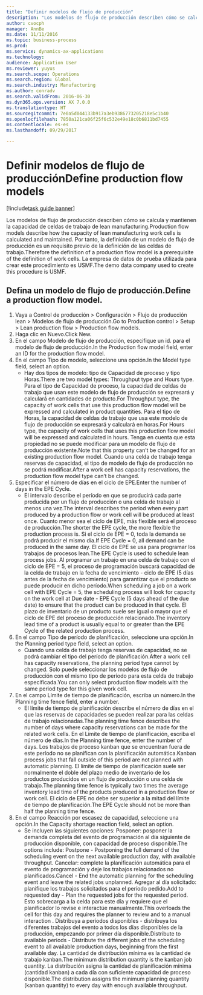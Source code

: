 ```yaml
--- 
title: "Definir modelos de flujo de producción"
description: "Los modelos de flujo de producción describen cómo se calcula y mantienen la capacidad de celdas de trabajo de lean manufacturing."
author: cvocph
manager: AnnBe
ms.date: 11/11/2016
ms.topic: business-process
ms.prod: 
ms.service: dynamics-ax-applications
ms.technology: 
audience: Application User
ms.reviewer: yuyus
ms.search.scope: Operations
ms.search.region: Global
ms.search.industry: Manufacturing
ms.author: conradv
ms.search.validFrom: 2016-06-30
ms.dyn365.ops.version: AX 7.0.0
ms.translationtype: HT
ms.sourcegitcommit: 7e0a5d044133b917a3eb9386773205218e5c1b40
ms.openlocfilehash: 7850a121ca06f25f6c532e49e18c0b6811bd7455
ms.contentlocale: es-es
ms.lasthandoff: 09/29/2017

---
```

# <a name="define-production-flow-models"></a><span data-ttu-id="ecf14-103">Definir modelos de flujo de producción</span><span class="sxs-lookup"><span data-stu-id="ecf14-103">Define production flow models</span></span>

[!include[task guide banner](../../includes/task-guide-banner.md)]

<span data-ttu-id="ecf14-104">Los modelos de flujo de producción describen cómo se calcula y mantienen la capacidad de celdas de trabajo de lean manufacturing.</span><span class="sxs-lookup"><span data-stu-id="ecf14-104">Production flow models describe how the capacity of lean manufacturing work cells is calculated and maintained.</span></span> <span data-ttu-id="ecf14-105">Por tanto, la definición de un modelo de flujo de producción es un requisito previo de la definición de las celdas de trabajo.</span><span class="sxs-lookup"><span data-stu-id="ecf14-105">Therefore the definition of a production flow model is a prerequisite of the definition of work cells.</span></span> <span data-ttu-id="ecf14-106">La empresa de datos de prueba utilizada para crear este procedimiento es USMF.</span><span class="sxs-lookup"><span data-stu-id="ecf14-106">The demo data company used to create this procedure is USMF.</span></span>


## <a name="define-a-production-flow-model"></a><span data-ttu-id="ecf14-107">Defina un modelo de flujo de producción.</span><span class="sxs-lookup"><span data-stu-id="ecf14-107">Define a production flow model.</span></span> 
1. <span data-ttu-id="ecf14-108">Vaya a Control de producción > Configuración > Flujo de producción lean > Modelos de flujo de producción.</span><span class="sxs-lookup"><span data-stu-id="ecf14-108">Go to Production control > Setup > Lean production flow > Production flow models.</span></span>
2. <span data-ttu-id="ecf14-109">Haga clic en Nuevo.</span><span class="sxs-lookup"><span data-stu-id="ecf14-109">Click New.</span></span>
3. <span data-ttu-id="ecf14-110">En el campo Modelo de flujo de producción, especifique un id. para el modelo de flujo de producción.</span><span class="sxs-lookup"><span data-stu-id="ecf14-110">In the Production flow model field, enter an ID for the production flow model.</span></span>
4. <span data-ttu-id="ecf14-111">En el campo Tipo de modelo, seleccione una opción.</span><span class="sxs-lookup"><span data-stu-id="ecf14-111">In the Model type field, select an option.</span></span>
    * <span data-ttu-id="ecf14-112">Hay dos tipos de modelo: tipo de Capacidad de proceso y tipo Horas.</span><span class="sxs-lookup"><span data-stu-id="ecf14-112">There are two model types: Throughput type and Hours type.</span></span> <span data-ttu-id="ecf14-113">Para el tipo de Capacidad de proceso, la capacidad de celdas de trabajo que usan este modelo de flujo de producción se expresará y calculará en cantidades de producto.</span><span class="sxs-lookup"><span data-stu-id="ecf14-113">For Throughput type, the capacity of work cells that use this production flow model will be expressed and calculated in product quantities.</span></span> <span data-ttu-id="ecf14-114">Para el tipo de Horas, la capacidad de celdas de trabajo que usa este modelo de flujo de producción se expresará y calculará en horas.</span><span class="sxs-lookup"><span data-stu-id="ecf14-114">For Hours type, the capacity of work cells that uses this production flow model will be expressed and calculated in hours.</span></span> <span data-ttu-id="ecf14-115">Tenga en cuenta que esta propiedad no se puede modificar para un modelo de flujo de producción existente.</span><span class="sxs-lookup"><span data-stu-id="ecf14-115">Note that this property can’t be changed for an existing production flow model.</span></span> <span data-ttu-id="ecf14-116">Cuando una celda de trabajo tenga reservas de capacidad, el tipo de modelo de flujo de producción no se podrá modificar.</span><span class="sxs-lookup"><span data-stu-id="ecf14-116">After a work cell has capacity reservations, the production flow model type can’t be changed.</span></span>  
5. <span data-ttu-id="ecf14-117">Especificar el número de días en el ciclo de EPE.</span><span class="sxs-lookup"><span data-stu-id="ecf14-117">Enter the number of days in the EPE Cycle.</span></span>
    * <span data-ttu-id="ecf14-118">El intervalo describe el período en que se producirá cada parte producida por un flujo de producción o una celda de trabajo al menos una vez.</span><span class="sxs-lookup"><span data-stu-id="ecf14-118">The interval describes the period when every part produced by a production flow or work cell will be produced at least once.</span></span> <span data-ttu-id="ecf14-119">Cuanto menor sea el ciclo de EPE, más flexible será el proceso de producción.</span><span class="sxs-lookup"><span data-stu-id="ecf14-119">The shorter the EPE cycle, the more flexible the production process is.</span></span> <span data-ttu-id="ecf14-120">Si el ciclo de EPE = 0, toda la demanda se podrá producir el mismo día.</span><span class="sxs-lookup"><span data-stu-id="ecf14-120">If EPE Cycle = 0, all demand can be produced in the same day.</span></span> <span data-ttu-id="ecf14-121">El ciclo de EPE se usa para programar los trabajos de procesos lean.</span><span class="sxs-lookup"><span data-stu-id="ecf14-121">The EPE Cycle is used to schedule lean process jobs.</span></span> <span data-ttu-id="ecf14-122">Al programar un trabajo en una celda de trabajo con el ciclo de EPE = 5, el proceso de programación buscará capacidad de la celda de trabajo en la fecha de vencimiento - ciclo de EPE (5 días antes de la fecha de vencimiento) para garantizar que el producto se puede producir en dicho período.</span><span class="sxs-lookup"><span data-stu-id="ecf14-122">When scheduling a job on a work cell with EPE Cycle = 5, the scheduling process will look for capacity on the work cell at Due date - EPE Cycle (5 days ahead of the due date) to ensure that the product can be produced in that cycle.</span></span> <span data-ttu-id="ecf14-123">El plazo de inventario de un producto suele ser igual o mayor que el ciclo de EPE del proceso de producción relacionado.</span><span class="sxs-lookup"><span data-stu-id="ecf14-123">The inventory lead time of a product is usually equal to or greater than the EPE Cycle of the related production process.</span></span>  
6. <span data-ttu-id="ecf14-124">En el campo Tipo de período de planificación, seleccione una opción.</span><span class="sxs-lookup"><span data-stu-id="ecf14-124">In the Planning period type field, select an option.</span></span>
    * <span data-ttu-id="ecf14-125">Cuando una celda de trabajo tenga reservas de capacidad, no se podrá cambiar el tipo del período de planificación.</span><span class="sxs-lookup"><span data-stu-id="ecf14-125">After a work cell has capacity reservations, the planning period type cannot by changed.</span></span> <span data-ttu-id="ecf14-126">Solo puede seleccionar los modelos de flujo de producción con el mismo tipo de período para esta celda de trabajo especificada.</span><span class="sxs-lookup"><span data-stu-id="ecf14-126">You can only select production flow models with the same period type for this given work cell.</span></span>  
7. <span data-ttu-id="ecf14-127">En el campo Límite de tiempo de planificación, escriba un número.</span><span class="sxs-lookup"><span data-stu-id="ecf14-127">In the Planning time fence field, enter a number.</span></span>
    * <span data-ttu-id="ecf14-128">El límite de tiempo de planificación describe el número de días en el que las reservas de capacidades se pueden realizar para las celdas de trabajo relacionadas.</span><span class="sxs-lookup"><span data-stu-id="ecf14-128">The planning time fence describes the number of days where capacity reservations can be made for the related work cells.</span></span> <span data-ttu-id="ecf14-129">En el Límite de tiempo de planificación, escriba el número de días.</span><span class="sxs-lookup"><span data-stu-id="ecf14-129">In the Planning time fence, enter the number of days.</span></span>   <span data-ttu-id="ecf14-130">Los trabajos de proceso kanban que se encuentran fuera de este período no se planifican con la planificación automática.</span><span class="sxs-lookup"><span data-stu-id="ecf14-130">Kanban process jobs that fall outside of this period are not planned with automatic planning.</span></span> <span data-ttu-id="ecf14-131">El límite de tiempo de planificación suele ser normalmente el doble del plazo medio de inventario de los productos producidos en un flujo de producción o una celda de trabajo.</span><span class="sxs-lookup"><span data-stu-id="ecf14-131">The planning time fence is typically two times the average inventory lead time of the products produced in a production flow or work cell.</span></span> <span data-ttu-id="ecf14-132">El ciclo de EPE no debe ser superior a la mitad del límite de tiempo de planificación.</span><span class="sxs-lookup"><span data-stu-id="ecf14-132">The EPE Cycle should not be more than half the planning time fence.</span></span>     
8. <span data-ttu-id="ecf14-133">En el campo Reacción por escasez de capacidad, seleccione una opción.</span><span class="sxs-lookup"><span data-stu-id="ecf14-133">In the Capacity shortage reaction field, select an option.</span></span>
    * <span data-ttu-id="ecf14-134">Se incluyen las siguientes opciones: Posponer: posponer la demanda completa del evento de programación al día siguiente de producción disponible, con capacidad de proceso disponible.</span><span class="sxs-lookup"><span data-stu-id="ecf14-134">The options include:   Postpone - Postponing the full demand of the scheduling event on the next available production day, with available throughput.</span></span> <span data-ttu-id="ecf14-135">Cancelar: complete la planificación automática para el evento de programación y deje los trabajos relacionados no planificados.</span><span class="sxs-lookup"><span data-stu-id="ecf14-135">Cancel - End the automatic planning for the scheduling event and leave the related jobs unplanned.</span></span>   <span data-ttu-id="ecf14-136">Agregar al día solicitado: planifique los trabajos solicitados para el período pedido.</span><span class="sxs-lookup"><span data-stu-id="ecf14-136">Add to requested day - Plan the requested jobs for the requested period.</span></span> <span data-ttu-id="ecf14-137">Esto sobrecarga a la celda para este día y requiere que el planificador lo revise e interactúe manualmente.</span><span class="sxs-lookup"><span data-stu-id="ecf14-137">This overloads the cell for this day and requires the planner to review and to a manual interaction .</span></span>   <span data-ttu-id="ecf14-138">Distribuya a períodos disponibles - distribuya los diferentes trabajos del evento a todos los días disponibles de la producción, empezando por primer día disponible.</span><span class="sxs-lookup"><span data-stu-id="ecf14-138">Distribute to available periods - Distribute the different jobs of the scheduling event to all available production days, beginning from the first available day.</span></span> <span data-ttu-id="ecf14-139">La cantidad de distribución mínima es la cantidad de trabajo kanban.</span><span class="sxs-lookup"><span data-stu-id="ecf14-139">The minimum distribution quantity is the kanban job quantity.</span></span> <span data-ttu-id="ecf14-140">La distribución asigna la cantidad de planificación mínima (cantidad kanban) a cada día con suficiente capacidad de proceso disponible.</span><span class="sxs-lookup"><span data-stu-id="ecf14-140">The distribution assigns the minimum planning quantity (kanban quantity) to every day with enough available throughput.</span></span>  


